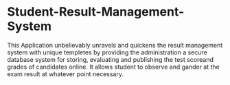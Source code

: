 # Student-Result-Management-System
This Application unbelievably unravels and quickens the result management system with unique templetes by providing the administration a secure database system for storing, evaluating and publishing the test scoreand grades of candidates online. It allows student to observe and gander at the exam result at whatever point necessary.

